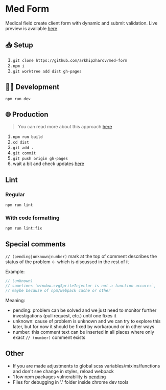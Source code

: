 # Med Form

Medical field create client form with dynamic and submit validation.
Live preview is available [here](https://arkhipzharov.github.io/med-form/)

## 📥 Setup

1. `git clone https://github.com/arkhipzharov/med-form`
2. `npm i`
3. `git worktree add dist gh-pages`

## 👷‍♂ Development

`npm run dev`

## 🌐 Production

> You can read more about this approach
[here](https://medium.com/linagora-engineering/deploying-your-js-app-to-github-pages-the-easy-way-or-not-1ef8c48424b7)

1. `npm run build`
2. `cd dist`
3. `git add .`
4. `git commit`
5. `git push origin gh-pages`
6. wait a bit and check updates [here](https://arkhipzharov.github.io/med-form/)

## Lint

### Regular

`npm run lint`

### With code formatting

`npm run lint:fix`

## Special comments

`// (pending|unknown|number)` mark at the top of comment describes the status of
the problem <- which is discussed in the rest of it

Example:

``` javascript
// (unknown)
// sometimes `window.svgSpriteInjector is not a function occures`,
// maybe because of npm/webpack cache or other
```
Meaning:
* pending: problem can be solved and we just need to monitor further
investigations (pull request, etc.) until one fixes it
* unknown: cause of problem is unknown and we can try to explore
this later, but for now it should be fixed by workaround or in other ways
* number: this comment text can be inserted in all places where only exact
`// (number)` comment exists

## Other

* If you are made adjustments to global scss variables/mixins/functions and
don't see change in styles, reload webpack
* 1 low npm packages vulnerability is
[pending](https://github.com/constverum/stylelint-config-rational-order/issues/39)
* Files for debugging in '.' folder inside chrome dev tools
